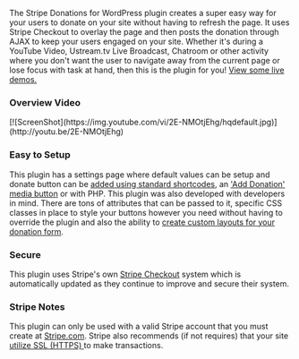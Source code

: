 The Stripe Donations for WordPress plugin creates a super easy way for your users to donate on your site without having to refresh the page. It uses Stripe Checkout to overlay the page and then posts the donation through AJAX to keep your users engaged on your site. Whether it's during a YouTube Video, Ustream.tv Live Broadcast, Chatroom or other activity where you don't want the user to navigate away from the current page or lose focus with task at hand, then this is the plugin for you! <a href="http://halgatewood.com/docs/plugins/stripe-donations/demos/">View some live demos.</a>

<h3>Overview Video</h3>
[![ScreenShot](https://img.youtube.com/vi/2E-NMOtjEhg/hqdefault.jpg)](http://youtu.be/2E-NMOtjEhg)

<h3>Easy to Setup</h3>
This plugin has a settings page where default values can be setup and donate button can be <a title="How to Use the Shortcode" href="https://halgatewood.com/docs/plugins/stripe-donations/use-shortcode/">added using standard shortcodes</a>, an <a title="Using the Media Button" href="https://halgatewood.com/docs/plugins/stripe-donations/using-media-button/">'Add Donation' media button</a> or with PHP. This plugin was also developed with developers in mind. There are tons of attributes that can be passed to it, specific CSS classes in place to style your buttons however you need without having to override the plugin and also the ability to <a title="Creating Custom Layouts" href="https://halgatewood.com/docs/plugins/stripe-donations/creating-custom-layouts/">create custom layouts for your donation form</a>.
<h3>Secure</h3>
This plugin uses Stripe's own <a href="https://stripe.com/checkout">Stripe Checkout</a> system which is automatically updated as they continue to improve and secure their system.
<h3>Stripe Notes</h3>
This plugin can only be used with a valid Stripe account that you must create at <a href="http://stripe.com" target="_blank">Stripe.com</a>. Stripe also recommends (if not requires) that your site <a href="https://stripe.com/help/ssl" target="_blank">utilize SSL (HTTPS) </a>to make transactions.

